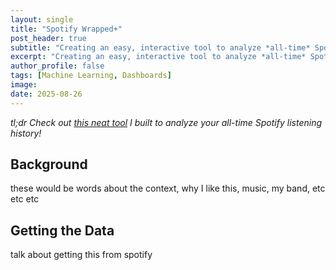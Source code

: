 ```yaml
---
layout: single
title: "Spotify Wrapped+"
post_header: true
subtitle: "Creating an easy, interactive tool to analyze *all-time* Spotify listening trends"
excerpt: "Creating an easy, interactive tool to analyze *all-time* Spotify listening trends"
author_profile: false
tags: [Machine Learning, Dashboards]
image: 
date: 2025-08-26
---
```

*tl;dr Check out [this neat tool](https://haydenestabrook-spotifywrapped.streamlit.app/) I built to analyze your all-time Spotify listening history!*

## Background
these would be words about the context, why I like this, music, my band, etc etc etc 

## Getting the Data
talk about getting this from spotify
